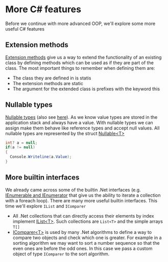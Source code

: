 # More C# features

Before we continue with more advanced OOP, we'll explore some more useful C# features

## Extension methods

[Extension methods](http://csharp.net-tutorials.com/csharp-3.0/extension-methods/) give us a way to extend the functionality of an existing class by defining methods which can be used as if they are part of the class. The most important things to remember when defining them are:
* The class they are defined in is statis
* The extension methods are static
* The argument for the extended class is prefixes with the keyword this

## Nullable types

[Nullable types](https://msdn.microsoft.com/en-us/library/1t3y8s4s.aspx) (also see [here](http://stackoverflow.com/questions/13238059/what-is-nullable-type-in-c)). As we know value types are stored in the application stack and always have a value. With nullable types we can assign make them behave like reference types and accept null values. All nullable types are represented by the struct [Nullable\<T>](https://msdn.microsoft.com/en-us/library/b3h38hb0%28v=vs.110%29.aspx)
```csharp
int? a = null;
if(a != null)
{
  Console.Writeline(a.Value);
}
```

## More builtin interfaces

We already came across some of the builtin .Net interfaces (e.g. [IEnumerable and IEnumerator](https://msdn.microsoft.com/en-us/library/system.collections.ienumerable%28v=vs.110%29.aspx) that give us the ability to iterate a collection with a foreach loop). There are many more useful builtin interfaces. This time we'll explore `IList` and `IComparer`
* All .Net collections that can directly access their elements by index implement [IList\<T>](https://msdn.microsoft.com/en-us/library/5y536ey6%28v=vs.110%29.aspx). Such collections are `List<T>` and the simple arrays `T[]`
* [IComparer\<T>](https://msdn.microsoft.com/en-us/library/8ehhxeaf%28v=vs.110%29.aspx) is used by many .Net algorithms to define a way to compare two objects and check which one is greater. For example in a sorting algorithm we may want to sort a number sequence so that the even ones are before the odd ones. In this case we pass a custom object of type `IComparer` to the sort algorithm.
